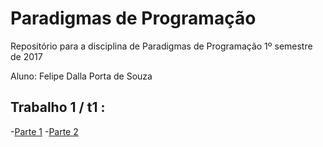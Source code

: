# Paradigmas de Programação
Repositório para a disciplina de Paradigmas de Programação
1º semestre de 2017

Aluno: Felipe Dalla Porta de Souza

## Trabalho 1 / t1 :
 -[Parte 1](t1/t1parte1.py)
 -[Parte 2](t1/t1parte2.py)
